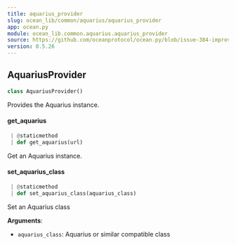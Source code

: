 ```yaml
---
title: aquarius_provider
slug: ocean_lib/common/aquarius/aquarius_provider
app: ocean.py
module: ocean_lib.common.aquarius.aquarius_provider
source: https://github.com/oceanprotocol/ocean.py/blob/issue-384-improve-docs/ocean_lib/common/aquarius/aquarius_provider.py
version: 0.5.26
---
```

## AquariusProvider

```python
class AquariusProvider()
```

Provides the Aquarius instance.

#### get\_aquarius

```python
 | @staticmethod
 | def get_aquarius(url)
```

Get an Aquarius instance.

#### set\_aquarius\_class

```python
 | @staticmethod
 | def set_aquarius_class(aquarius_class)
```

Set an Aquarius class

**Arguments**:

- `aquarius_class`: Aquarius or similar compatible class

